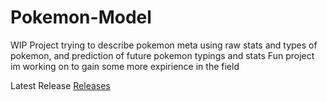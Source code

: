 # Pokemon-Model
WIP Project trying to describe pokemon meta using raw stats and types of pokemon, and prediction of future pokemon typings and stats
Fun project im working on to gain some more expirience in the field

Latest Release [Releases](https://github.com/Aloncohen41/Pokemon-Model/releases/tag/poke_analysis_1.0)
